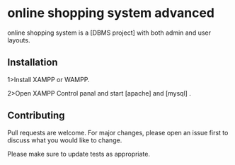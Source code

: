# online shopping system advanced

online shopping system is a [DBMS project] with both admin and user layouts.

## Installation

1>Install XAMPP or WAMPP.

2>Open XAMPP Control panal and start [apache] and [mysql] .

## Contributing
Pull requests are welcome. For major changes, please open an issue first to discuss what you would like to change.

Please make sure to update tests as appropriate.


